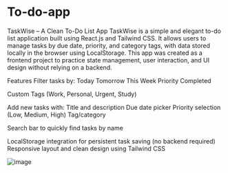 # To-do-app

TaskWise – A Clean To-Do List App
TaskWise is a simple and elegant to-do list application built using React.js and Tailwind CSS. It allows users to manage tasks by due date, priority, and category tags, with data stored locally in the browser using LocalStorage. This app was created as a frontend project to practice state management, user interaction, and UI design without relying on a backend.

Features
Filter tasks by:
Today
Tomorrow
This Week
Priority
Completed

Custom Tags (Work, Personal, Urgent, Study)

Add new tasks with:
Title and description
Due date picker
Priority selection (Low, Medium, High)
Tag/category

Search bar to quickly find tasks by name

LocalStorage integration for persistent task saving (no backend required)
Responsive layout and clean design using Tailwind CSS

![image](https://github.com/user-attachments/assets/973be263-e464-4a81-b4d4-aa053626afa0)

